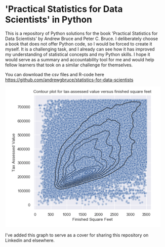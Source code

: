 # 'Practical Statistics for Data Scientists' in Python

This is a repository of Python solutions for the book 'Practical Statistics for Data Scientists' by Andrew Bruce and Peter C. Bruce.
I deliberately choose a book that does not offer Python code, so I would be forced to create it myself. It is a challenging task, and I already can see how it has improved my understanding of statistical concepts and my Python skills. I hope it would serve as a summary and accountability tool for me and would help fellow learners that took on a similar challenge for themselves.

You can download the csv files and R-code here https://github.com/andrewgbruce/statistics-for-data-scientists

![](cover_stats.png)

I've added this graph to serve as a cover for sharing this repository on Linkedin and elsewhere.
